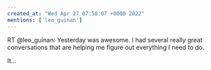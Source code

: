 ```yaml
---
created_at: "Wed Apr 27 07:58:07 +0000 2022"
mentions: ['leo_guinan']
---
```


RT @leo_guinan: Yesterday was awesome. I had several really great conversations that are helping me figure out everything I need to do.

It…